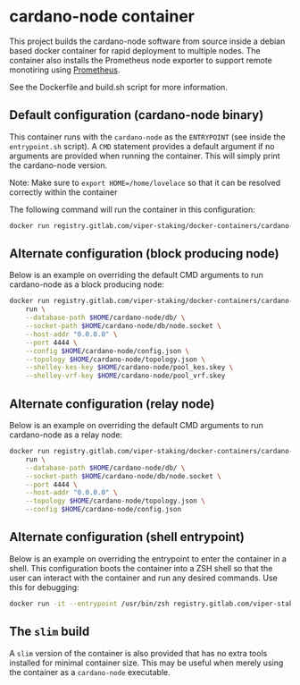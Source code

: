 # cardano-node container

This project builds the cardano-node software from source inside a debian based docker container for rapid deployment to multiple nodes. The container also installs the Prometheus node exporter to support remote monotiring using [Prometheus](https://prometheus.io/).

See the Dockerfile and build.sh script for more information.

## Default configuration (cardano-node binary)
This container runs with the `cardano-node` as the `ENTRYPOINT` (see inside the `entrypoint.sh` script). A `CMD` statement provides a default argument if no arguments are provided when running the container. This will simply print the cardano-node version.

Note: Make sure to `export HOME=/home/lovelace` so that it can be resolved correctly within the container

The following command will run the container in this configuration:
``` bash
docker run registry.gitlab.com/viper-staking/docker-containers/cardano-node:latest
```

## Alternate configuration (block producing node)
Below is an example on overriding the default CMD arguments to run cardano-node 
as a block producing node:
``` bash
docker run registry.gitlab.com/viper-staking/docker-containers/cardano-node:latest \
    run \
    --database-path $HOME/cardano-node/db/ \
    --socket-path $HOME/cardano-node/db/node.socket \
    --host-addr "0.0.0.0" \
    --port 4444 \
    --config $HOME/cardano-node/config.json \
    --topology $HOME/cardano-node/topology.json \
    --shelley-kes-key $HOME/cardano-node/pool_kes.skey \
    --shelley-vrf-key $HOME/cardano-node/pool_vrf.skey
```

## Alternate configuration (relay node)
Below is an example on overriding the default CMD arguments to run cardano-node 
as a relay node:
``` bash
docker run registry.gitlab.com/viper-staking/docker-containers/cardano-node:latest \
    run \
    --database-path $HOME/cardano-node/db/ \
    --socket-path $HOME/cardano-node/db/node.socket \
    --port 4444 \
    --host-addr "0.0.0.0" \
    --topology $HOME/cardano-node/topology.json \
    --config $HOME/cardano-node/config.json
```

## Alternate configuration (shell entrypoint)
Below is an example on overriding the entrypoint to enter the container in a 
shell. This configuration boots the container into a ZSH shell so that the user
can interact with the container and run any desired commands. Use this for
debugging:
``` bash
docker run -it --entrypoint /usr/bin/zsh registry.gitlab.com/viper-staking/docker-containers/cardano-node:latest
```

## The `slim` build

A `slim` version of the container is also provided that has no extra tools 
installed for minimal container size. This may be useful when merely using the 
container as a `cardano-node` executable.
